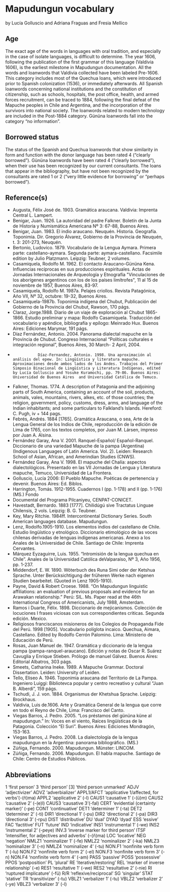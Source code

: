 # Mapudungun vocabulary

by Lucía Golluscio and Adriana Fraguas and Fresia Mellico

## Age

The exact age of the words in languages with oral tradition, and especially in the case of isolate languages, is difficult to determine. The year 1606, following the publication of the first grammar of this language (Valdivia 1606), is the earliest milestone in Mapudungun documentation. All the words and loanwords that Valdivia collected have been labeled Pre-1606. This category includes most of the Quechua loans, which were introduced prior to Spanish colonization (1536), or immediately afterwards. All Spanish loanwords concerning national institutions and the constitution of citizenship, such as schools, hospitals, the post office, health, and armed forces recruitment, can be traced to 1884, following the final defeat of the Mapuche peoples in Chile and Argentina, and the incorporation of the survivors into national society. The loanwords related to modern technology are included in the Post-1884 category. Gününa loanwords fall into the category “no information”.

## Borrowed status

The status of the Spanish and Quechua loanwords that show similarity in form and function with the donor language has been rated 4 (“clearly borrowed”). Gününa loanwords have been rated 4 (“clearly borrowed”), when their use has been recognized by our current consultants. The loans that appear in the bibliography, but have not been  recognized by the consultants are rated 1 or 2 (“very little evidence for borrowing” or “perhaps borrowed”).

## Reference(s)

- Augusta, Félix  José de. 1903. Gramática araucana. Valdivia: Imprenta Central L. Lampert. 
- Benigar, Juan. 1926. La autoridad del padre Falkner. Boletín de la Junta de Historia y Numismática Americana  Nº 3: 67-88, Buenos Aires.
- Benigar, Juan. 1983. El indio araucano. Neuquén. Historia. Geografía. Toponimia. Dir. Gregorio Álvarez, Gobierno de la Provincia de Neuquén,  t. 3: 201-273, Neuquén.
- Bertonio, Ludovico. 1879. Vocabulario de la Lengua Aymara. Primera parte: castellano-aymara. Segunda parte: aymara-castellano. Facsimile edition by Julio Platzmann. Leipzig: Teubner, 2 volumes.
- Casamiquela, Rodolfo M. 1962. El contacto Araucano-Gününa Kena. Influencias recíprocas en sus producciones espirituales. Actas de Jornadas Internacionales de Arqueología y Etnografía "Vinculaciones de los aborígenes argentinos con los de los países limítrofes", 11 al 15 de noviembre de 1957, Buenos Aires, 83-97.
- Casamiquela, Rodolfo M. 1987a. Pelajes criollos. Revista Patagónica, Año VII, Nº 32, octubre: 19-32, Buenos Aires.
- Casamiquela-1987b. Toponimia indígena del Chubut, Publicación del Gobierno de la Provincia del Chubut, Rawson, 170 págs.  
- Claraz, Jorge.1988. Diario de un viaje de exploración al Chubut 1865-1866. Estudio preliminar y mapa: Rodolfo Casamiquela. Traducción del vocabulario y apéndice, bibliografía y epílogo: Meinrado Hux. Buenos Aires: Ediciones Marymar, 191 págs.
- Díaz Fernández, Antonio. 2004. Panorama dialectal mapuche en la Provincia de Chubut. Congreso Internacional “Políticas culturales e integración regional”, Buenos Aires, 30 March- 2 April, 2004.
-                Díaz-Fernandez, Antonio. 1998. Una aproximación al análisis del epew. In: Lingüística y literatura mapuche. Aproximaciones desde ambos lados de los Andes. Trabajos del Primer Simposio Binacional de Lingüística y Literatura Indígenas, edited by Lucía Golluscio and Yosuke Kuramochi, pp. 79-86. Buenos Aires: Universidad de Buenos Aires  and Universidad Católica de Temuco.   
- Falkner, Thomas. 1774. A description of Patagonia and the adjoining parts of South America, containing an account of the soil, products, animals, vales, mountains, rivers, alkes, etc. of those countries; the religion, government, policy, customs, dress, arms, and language of the Indian inhabitants; and some particulars to Falkland’s Islands. Hereford: C. Pugh, iv + 144 pags.   
- Febrés, Andrés. 1884 [1765]. Gramática Araucana, o sea, Arte de la Lengua General de los Indios de Chile, reproducción de la edición de Lima de 1765, con los textos completos, por Juan M. Lársen, impreso por Juan A. Alsina.  
- Fernández Garay, Ana V. 2001. Ranquel-Español/ Español-Ranquel. Diccionario de una variedad Mapuche de la pampa (Argentina) (Indigenous Languages of Latin America. Vol. 2). Leiden: Research School of Asian, African, and Amerindian Studies (CNWS).
- Fernández Garay, Ana V. 1998. El mapuche del Chalía: aspectos dialectológicos. Presentado en las VII Jornadas de Lengua y Literatura mapuche, Temuco, Universidad de La Frontera. 
- Golluscio, Lucía 2006: El Pueblo Mapuche. Poéticas de pertenencia y devenir. Buenos Aires: Ed. Biblos. 
-  Harrington, Tomás. 1912-1955. Cuadernos I (pp. 1-178) and II (pp. 1-176) (MS.) Fondo 
-  Documental del Programa Pilcaniyeu, CENPAT-CONICET.
- Havestadt, Bernardo. 1883 [1777]. Chilidúgú sive Tractatus Linguae Chilensis, 2 vols. Leipzig: B. G. Teubner. 
- Key, Mary Ritchie. 1984ff. Intercontinental Dictionary Series. South American languages database. Mapudungun.
- Lenz, Rodolfo.1905-1910. Los elementos indios del castellano de Chile. Estudio lingüístico y etnológico. Diccionario etimológico de las voces chilenas derivadas de lenguas indígenas americanas. Anexo a los Anales de la Universidad de  Chile. Santiago de Chile: Imprenta Cervantes.
- Márquez Eyzaguirre, Luis. 1955. “Intromisión de la lengua quechua en Chile”. Anales de la Universidad Católica deValparaíso,  Nº 3, Año 1956, pp. 1-237. 
- Middendorf, E. W. 1890. Wöterbuch des Runa Simi oder der Ketshua Sprache. Unter Berücksichtigung der früheren Werke nach eigenen Studien bearbeitet. (Quoted in Lenz 1905-1910). 
- Payne, David & Robert Croese. 1988. “On Mapudungun linguistic affiliations: an evaluation of previous proposals and evidence for an Arawakan relationship.” Perú: SIL. Ms. Paper read at the 46th International Congress of Americanists, July 1988, Amsterdam.
- Ramos i Duarte, Félix. 1898. Diccionario de mejicanismos. Colección de locuciones I frases viciosas con sus correspondientes crìticas. Segunda edición. Mexico.
- Religiosos franciscanos misioneros de los Colegios de Propaganda Fide del Perú. 1998 [1905]. Vocabulario políglota incaico. Quechua, Aimara, Castellano. Edited by Rodolfo Cerrón Palomino. Lima: Ministerio de Educación de Perú. 
- Rosas, Juan Manuel de. 1947. Gramática y diccionario de la lengua pampa (pampa-ranquel-araucano). Edición y notas de Oscar R. Suárez Cavuglia y Enrique Stieben. Prólogo de manuel Gálvez. Buenos Aires: Editorial Albatros, 303 págs. 
- Smeets, Catharina Ineke. 1989. A Mapuche Grammar. Doctoral Dissertation. Leiden: University of Leiden.  
- Tello, Eliseo A. 1946. Toponimia araucana del Territorio de La Pampa. Ingeniero Luiggi: Bibliotevca popular y centro recreativo y cultural “Juan B. Alberdi”, 159 págs.
- Tschudi, J. J. von. 1884. Organismus der Khetshua Sprache. Leipzig: Brockhaus.
- Valdivia, Luis de.1606. Arte y Gramática General de la lengua que corre en todo el Reyno de Chile, Lima: Francisco del Canto.
- Viegas Barros, J. Pedro. 2005. “Los préstamos del gününa küne al mapudungun.” In: Voces en el viento, Raíces lingüísticas de la Patagonia. Colección “El Suri”. Buenos Aires: Ediciones Mondragón, 153-163.
- Viegas Barros, J. Pedro. 2008. La dialectología de la lengua mapudungun en la Argentina: panorama bibliográfico. (MS.) 
- Zúñiga, Fernando. 2000. Mapudungun. Münster: LINCOM. 
- Zúñiga, Fernando. 2006. Mapudungun. El habla mapuche. Santiago de Chile: Centro de Estudios Públicos.

## Abbreviations

1 ‘first person’
3 ‘third person’
[3] ‘third person unmarked’
ADJV ‘adjectivizer’
ADVZ ‘adverbializer’
APPL1/AFCT ‘applicative 1/affected, for verbs’(-(ñ)ma)
APPL2 ‘applicative 2’ (-l)
CAUS1 ‘causative 1’ (-(ü)m)
CAUS2 ‘causative 2’ (-(e)l)
CAUS3 ‘causative 3’(-fal)
CERT ‘evidential (certainty marker)’ (-pe)
CONT ‘continuative’
DET1 ‘determiner 1’ (-ta)
DET2 ‘determiner 2’ (-ti)
DIR1 ‘directional 1’ (-pu)
DIR2 ‘directional 2’ (-pa)
DIR3 ‘directional 3’ (-rpu)
DIST ‘distributive’
DU ‘dual’
DYAD ‘dyad’
ESS ‘essive’
FAC ‘factitive’
FUT ‘future’
IND ‘indicative’
INS1 ‘instrumental 1’ (-we)
INS2 ‘instrumental 2’ (-peye)
INV.3 ‘inverse marker for third person’
ITSF ‘intensifier, for adjectives and adverbs’ (–(ñ)ma) 
LOC ‘locative’ 
NEG ‘negation’
NMLZ1 ‘nominalizer 1’ (-fe)
NMLZ2 ‘nominalizer 2’ (-ka)
NMLZ3 ‘nominalizer 3’ (-n)
NMLZ4 ‘nominalizer 4’ (-tu)
NON.F1 ‘nonfinite verb form 1’ (-lu)
NON.F2 ‘nonfinite verb form 2’ (-el)
NON.F3 ‘nonfinite verb form 3’ (-n)
NON.F4 ‘nonfinite verb form 4’ (-am)
PASS ‘passive’
POSS ‘possessive’
PPOS ‘postposition’
PL ‘plural’
RE ‘iterative/restoring’
REL ‘marker of inverse relationship’ (-e)
RES1 ‘resultative 1’ (-we)
RES2 ‘resultative 2’ (-nie)
RI ‘ruptured implicature’ (-fü)
R/R ‘reflexive/reciprocal’
SG ‘singular’
STAT ‘stative’
TR ‘transitivizer’ (-tu)
VBLZ1 ‘verbalizer 1’ (-tu)
VBLZ2 ‘verbalizer 2’ (-ye)
VBLZ3 ‘verbalizer 3’ (-l)

